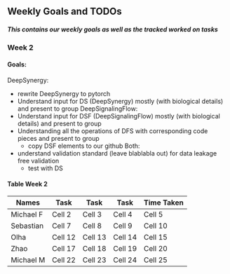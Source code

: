 ## Weekly Goals and TODOs

##### This contains our weekly goals as well as the tracked worked on tasks

### Week 2

#### Goals: 
DeepSynergy:
- rewrite DeepSynergy to pytorch
- Understand input for DS (DeepSynergy) mostly (with biological details) and present to group
DeepSignalingFlow:
- Understand input for DSF (DeepSignalingFlow) mostly (with biological details) and present to group
- Understanding all the operations of DFS with corresponding code pieces and present to group
  - copy DSF elements to our github
Both:
- understand validation standard (leave blablabla out) for data leakage free validation
  - test with DS

#### Table Week 2

| Names | Task | Task | Task | Time Taken |
|----------|----------|----------|----------|----------|
| Michael F   | Cell 2   | Cell 3   | Cell 4   | Cell 5   |
| Sebastian | Cell 7   | Cell 8   | Cell 9   | Cell 10  |
| Olha | Cell 12  | Cell 13  | Cell 14  | Cell 15  |
| Zhao  | Cell 17  | Cell 18  | Cell 19  | Cell 20  |
| Michael M  | Cell 22  | Cell 23  | Cell 24  | Cell 25  |

